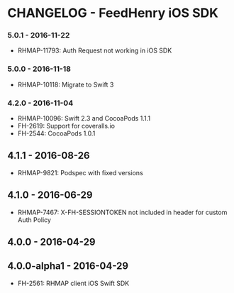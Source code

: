 # CHANGELOG - FeedHenry iOS SDK

### 5.0.1 - 2016-11-22
* RHMAP-11793: Auth Request not working in iOS SDK

### 5.0.0 - 2016-11-18
* RHMAP-10118: Migrate to Swift 3

### 4.2.0 - 2016-11-04
* RHMAP-10096: Swift 2.3 and CocoaPods 1.1.1
* FH-2619: Support for coveralls.io
* FH-2544: CocoaPods 1.0.1

## 4.1.1 - 2016-08-26
* RHMAP-9821: Podspec with fixed versions

## 4.1.0 - 2016-06-29
* RHMAP-7467: X-FH-SESSIONTOKEN not included in header for custom Auth Policy

## 4.0.0 - 2016-04-29

## 4.0.0-alpha1 - 2016-04-29
* FH-2561: RHMAP client iOS Swift SDK